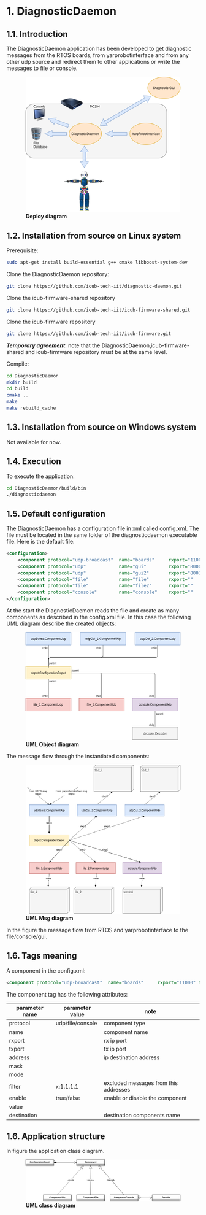 # 1. DiagnosticDaemon

## 1.1. Introduction

The DiagnosticDaemon application has been developed to get diagnostic messages from the RTOS boards, from yarprobotinterface and from any other udp source and redirect them to other applications or write the messages to file or console.

<figure style="display:block;margin-left:auto;margin-right:auto;width:80%">
    <img src="img/diagnosticarchitecture.png" >
    <figcaption><b>Deploy diagram</b></figcaption>
</figure>


## 1.2. Installation from source on Linux system

Prerequisite:

```bash
sudo apt-get install build-essential g++ cmake libboost-system-dev
```
Clone the DiagnosticDaemon repository:

```bash
git clone https://github.com/icub-tech-iit/diagnostic-daemon.git
```

Clone the icub-firmware-shared repository
```bash
git clone https://github.com/icub-tech-iit/icub-firmware-shared.git
```

Clone the icub-firmware repository
```bash
git clone https://github.com/icub-tech-iit/icub-firmware.git
```
**<i>Temporary agreement</i>**: note that the DiagnosticDaemon,icub-firmware-shared and icub-firmware
repository must be at the same level.

Compile:
```bash
cd DiagnosticDaemon
mkdir build
cd build
cmake ..
make
make rebuild_cache
```

## 1.3. Installation from source on Windows system

Not available for now.

## 1.4. Execution

To execute the application:
```bash
cd DiagnosticDaemon/build/bin
./diagnosticdaemon
```

## 1.5. Default configuration

The DiagnosticDaemon has a configuration file in xml called config.xml.
The file must be located in the same folder of the diagnosticdaemon executable file.
Here is the default file:

```xml
<configuration>
    <component protocol="udp-broadcast"  name="boards"     rxport="11000" txport="11000" address="10.0.1.1"   mask="255.255.255.0" mode="copy-raw"    addressfilter="x:10.0.1.4 i:10.0.1.1" enable="true"  value="" destination="file file2 console gui gui2"/>  
    <component protocol="udp"            name="gui"        rxport="8000"  txport="9000"  address="127.0.0.1"  mask=""              mode="copy-raw"    addressfilter="" enable="false"  value="" destination="boards"/>
    <component protocol="udp"            name="gui2"       rxport="8001"  txport="9001"  address="127.0.0.1"  mask=""              mode="copy-raw"    addressfilter="" enable="false"  value="" destination="boards"/>
    <component protocol="file"           name="file"       rxport=""      txport=""      address=""           mask=""              mode="copy-parser" addressfilter="" enable="true"  value="logger.log" destination=""/>
    <component protocol="file"           name="file2"      rxport=""      txport=""      address=""           mask=""              mode="copy-parser" addressfilter="" enable="true"  value="logger2.log" destination=""/>
    <component protocol="console"        name="console"    rxport=""      txport=""      address=""           mask=""              mode="copy-parser" addressfilter="" enable="true"  value="" destination="boards"/>
</configuration>

```
At the start the DiagnosticDaemon reads the file and create as many components as described in the
config.xml file. In this case the following UML diagram describe the created objects:

<figure style="display:block;margin-left:auto;margin-right:auto;width:80%">
    <img src="img/diagnosticdaemonobj.png" >
    <figcaption><b>UML Object diagram</b></figcaption>
</figure>

The message flow through the instantiated components:

<figure style="display:block;margin-left:auto;margin-right:auto;width:80%">
    <img src="img/diagnosticdaemonmsgz.png" >
    <figcaption><b>UML Msg diagram</b></figcaption>
</figure>
In the figure the message flow from RTOS and yarprobotinterface to the file/console/gui.

## 1.6. Tags meaning

A component in the config.xml:

```xml
<component protocol="udp-broadcast"  name="boards"     rxport="11000" txport="11000" address="10.0.1.1"   mask="255.255.255.0" mode="copy-raw"    filter="all" enable="true"  value="" destination="file file2 console gui gui2"/>
```

The component tag has the following attributes:

| parameter name | parameter value | note |
|---------|--------|--------|
|protocol|udp/file/console|component type|
|name|| component name|
|rxport||rx ip port|
|txport||tx ip port|
|address||ip destination address|
|mask|||
|mode|||
|filter|x:1.1.1.1|excluded messages from this addresses|
|enable|true/false|enable or disable the component|
|value|||
|destination||destination components name|


## 1.6. Application structure

In figure the application class diagram.

<figure style="display:block;margin-left:auto;margin-right:auto;width:80%">
    <img src="img/diagnosticdaemonclass.png" >
    <figcaption><b>UML class diagram</b></figcaption>
</figure>
